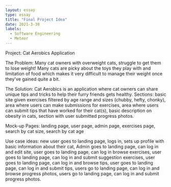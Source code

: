 ```yaml
---
layout: essay
type: essay
title: "Final Project Idea"
date: 2021-3-30
labels:
  - Software Engineering
  - Meteor
---
```


Project: Cat Aerobics Application 

The Problem: Many cat owners with overweight cats, struggle to get them to lose weight! Many cats are picky about the toys they play with and limitation of food
which makes it very difficult to manage their weight once they've gained quite a bit. 

The Solution: Cat Aerobics is an application where cat owners can share unique tips and tricks to help their furry friends gets healthy. 
Sections: basic site given exercises filtered by age range and sizes (chubby, hefty, chonky), area where users can make submissions for exercises, area where users
can submit tips that have worked for their cat(s), basic description on obesity in cats, section with user submitted progress photos. 

Mock-up Pages: landing page, user page, admin page, exercises page, search by cat size, search by cat age

Use case ideas: new user goes to landing page, logs in, sets up profile with basic information about their cat, Admin goes to landing page, can log in and edit site,
user goes to landing page, can log in browse exercises, user goes to landing page, can log in and submit suggestion exercises, user goes to landing page, can log in and browse tips, user goes to landing page, can log in and submit tips,
users go to landing page, can log in and browse progress photos, users go to landing page, can log in and submit progress photos. 

